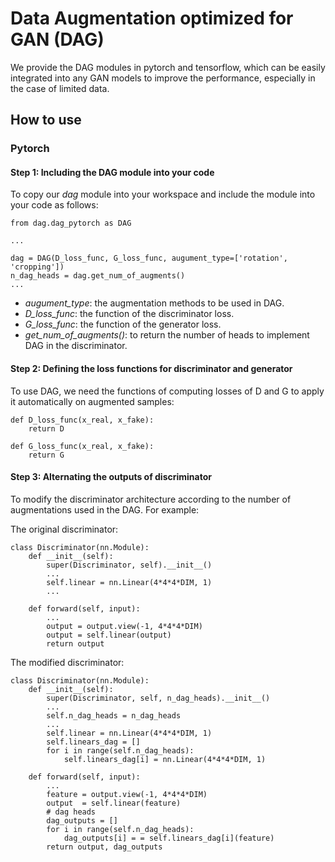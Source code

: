 # Data Augmentation optimized for GAN (DAG)

We provide the DAG modules in pytorch and tensorflow, which can be easily integrated into any GAN models to improve the performance, especially in the case of limited data.

## How to use

### Pytorch

#### Step 1: Including the DAG module into your code

To copy our *dag* module into your workspace and include the module into your code as follows:

```
from dag.dag_pytorch as DAG

... 

dag = DAG(D_loss_func, G_loss_func, augument_type=['rotation', 'cropping'])
n_dag_heads = dag.get_num_of_augments()
...

```
- *augument_type*: the augmentation methods to be used in DAG.
- *D_loss_func*: the function of the discriminator loss.
- *G_loss_func*: the function of the generator loss.
- *get_num_of_augments()*: to return the number of heads to implement DAG in the discriminator.

#### Step 2: Defining the loss functions for discriminator and generator

To use DAG, we need the functions of computing losses of D and G to apply it automatically on augmented samples:

```
def D_loss_func(x_real, x_fake):
    return D
```

```
def G_loss_func(x_real, x_fake):
    return G
```

#### Step 3: Alternating the outputs of discriminator

To modify the discriminator architecture according to the number of augmentations used in the DAG. For example:

The original discriminator:
```
class Discriminator(nn.Module):
    def __init__(self):
        super(Discriminator, self).__init__()
        ...
        self.linear = nn.Linear(4*4*4*DIM, 1)
        ...

    def forward(self, input):
        ...
        output = output.view(-1, 4*4*4*DIM)
        output = self.linear(output)
        return output
```
The modified discriminator:
```
class Discriminator(nn.Module):
    def __init__(self):
        super(Discriminator, self, n_dag_heads).__init__()
        ...
        self.n_dag_heads = n_dag_heads
        ...
        self.linear = nn.Linear(4*4*4*DIM, 1)
        self.linears_dag = []
        for i in range(self.n_dag_heads):
            self.linears_dag[i] = nn.Linear(4*4*4*DIM, 1)

	def forward(self, input):
        ...
        feature = output.view(-1, 4*4*4*DIM)
	    output  = self.linear(feature)
	    # dag heads
	    dag_outputs = []
        for i in range(self.n_dag_heads):
            dag_outputs[i] = = self.linears_dag[i](feature)
        return output, dag_outputs
```


